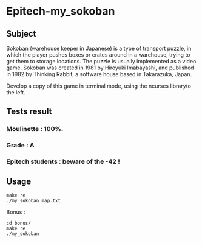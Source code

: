 # Epitech-my_sokoban
## Subject
Sokoban (warehouse keeper in Japanese) is a type of transport puzzle, in which the player pushes boxes or crates around in a warehouse, trying to get them to storage locations. The puzzle is usually implemented as a video game. Sokoban was created in 1981 by Hiroyuki Imabayashi, and published in 1982 by Thinking Rabbit, a software house based in Takarazuka, Japan.

Develop a copy of this game in terminal mode, using the ncurses libraryto the left.
## Tests result
### Moulinette : 100%. 
### Grade : A

### Epitech students : beware of the -42 !

## Usage
```
make re
./my_sokoban map.txt
```
Bonus :
```
cd bonus/
make re
./my_sokoban
```